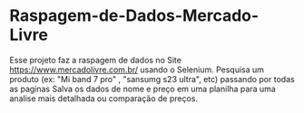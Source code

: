 # Raspagem-de-Dados-Mercado-Livre
Esse projeto faz a raspagem de dados no Site https://www.mercadolivre.com.br/ usando o Selenium.
Pesquisa um produto (ex: "Mi band 7 pro" , "sansumg s23 ultra", etc) passando por todas as paginas
Salva os dados de nome e preço em uma planilha para uma analise mais detalhada ou comparação de preços.

